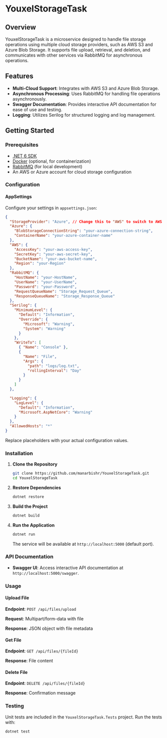 

# YouxelStorageTask

## Overview

YouxelStorageTask is a microservice designed to handle file storage operations using multiple cloud storage providers, such as AWS S3 and Azure Blob Storage. It supports file upload, retrieval, and deletion, and communicates with other services via RabbitMQ for asynchronous operations.

## Features

- **Multi-Cloud Support**: Integrates with AWS S3 and Azure Blob Storage.
- **Asynchronous Processing**: Uses RabbitMQ for handling file operations asynchronously.
- **Swagger Documentation**: Provides interactive API documentation for ease of use and testing.
- **Logging**: Utilizes Serilog for structured logging and log management.

## Getting Started

### Prerequisites

- [.NET 6 SDK](https://dotnet.microsoft.com/download/dotnet/6.0) 
- [Docker](https://www.docker.com/products/docker-desktop) (optional, for containerization)
- [RabbitMQ](https://www.rabbitmq.com/download.html) (for local development)
- An AWS or Azure account for cloud storage configuration

### Configuration

#### AppSettings

Configure your settings in `appsettings.json`:

```json
{
  "StorageProvider": "Azure", // Change this to "AWS" to switch to AWS or "Azure" to switch to Azure
  "Azure": {
    "BlobStorageConnectionString": "your-azure-connection-string",
    "ContainerName": "your-azure-container-name"
  },
  "AWS": {
    "AccessKey": "your-aws-access-key",
    "SecretKey": "your-aws-secret-key",
    "BucketName": "your-aws-bucket-name",
    "Region": "your-Region"
  },
  "RabbitMQ": {
    "HostName": "your-HostName",
    "UserName": "your-UserName",
    "Password": "your-Password",
    "RequestQueueName": "Storage_Request_Queue",
    "ResponseQueueName": "Storage_Response_Queue"
  },
  "Serilog": {
    "MinimumLevel": {
      "Default": "Information",
      "Override": {
        "Microsoft": "Warning",
        "System": "Warning"
      }
    },
    "WriteTo": [
      { "Name": "Console" },
      {
        "Name": "File",
        "Args": {
          "path": "logs/log.txt",
          "rollingInterval": "Day"
        }
      }
    ]
  },

  "Logging": {
    "LogLevel": {
      "Default": "Information",
      "Microsoft.AspNetCore": "Warning"
    }
  },
  "AllowedHosts": "*"
}

```

Replace placeholders with your actual configuration values.

### Installation

1. **Clone the Repository**

   ```bash
   git clone https://github.com/manarbishr/YouxelStorageTask.git
   cd YouxelStorageTask
   ```

2. **Restore Dependencies**

   ```bash
   dotnet restore
   ```

3. **Build the Project**

   ```bash
   dotnet build
   ```

4. **Run the Application**

   ```bash
   dotnet run
   ```

   The service will be available at `http://localhost:5000` (default port).

### API Documentation

- **Swagger UI**: Access interactive API documentation at `http://localhost:5000/swagger`.

### Usage

#### Upload File

**Endpoint**: `POST /api/files/upload`

**Request**: Multipart/form-data with file

**Response**: JSON object with file metadata

#### Get File

**Endpoint**: `GET /api/files/{fileId}`

**Response**: File content

#### Delete File

**Endpoint**: `DELETE /api/files/{fileId}`

**Response**: Confirmation message

### Testing

Unit tests are included in the `YouxelStorageTask.Tests` project. Run the tests with:

```bash
dotnet test
```
